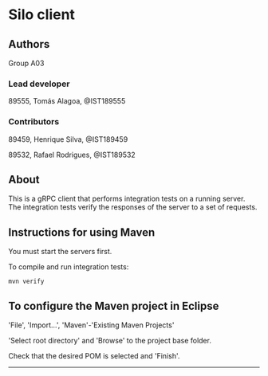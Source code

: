 # Silo client


## Authors

Group A03


### Lead developer

89555, Tomás Alagoa, @IST189555


### Contributors

89459, Henrique Silva, @IST189459

89532, Rafael Rodrigues, @IST189532


## About

This is a gRPC client that performs integration tests on a running server.
The integration tests verify the responses of the server to a set of requests.


## Instructions for using Maven

You must start the servers first.

To compile and run integration tests:

```
mvn verify
```


## To configure the Maven project in Eclipse

'File', 'Import...', 'Maven'-'Existing Maven Projects'

'Select root directory' and 'Browse' to the project base folder.

Check that the desired POM is selected and 'Finish'.


----

